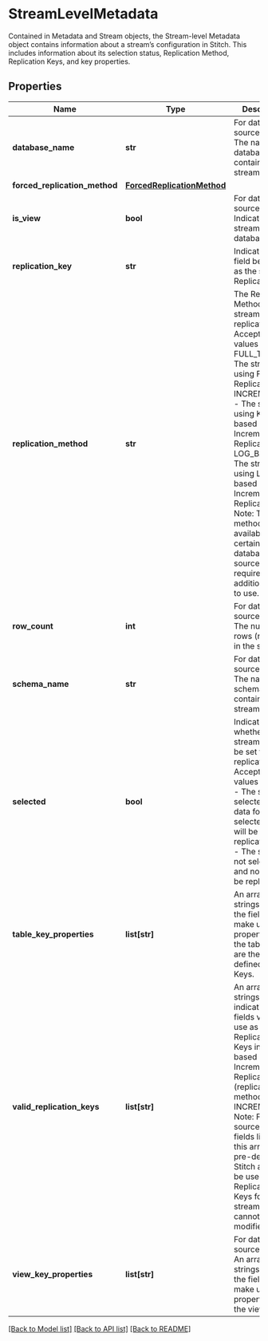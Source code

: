 # StreamLevelMetadata

Contained in Metadata and Stream objects, the Stream-level Metadata object contains information about a stream’s configuration in Stitch. This includes information about its selection status, Replication Method, Replication Keys, and key properties.
## Properties
Name | Type | Description | Notes
------------ | ------------- | ------------- | -------------
**database_name** | **str** | For database sources only. The name of the database containing the stream.  | [optional]
**forced_replication_method** | [**ForcedReplicationMethod**](ForcedReplicationMethod.md) |  | [optional]
**is_view** | **bool** | For database sources only. Indicates if the stream is a database view.  | [optional]
**replication_key** | **str** | Indicates the field being used as the stream’s Replication Key.  | [optional]
**replication_method** | **str** | The Replication Method the stream uses to replicate data. Accepted values are: FULL_TABLE - The stream is using Full Table Replication INCREMENTAL - The stream is using Key-based Incremental Replication LOG_BASED - The stream is using Log-based Incremental Replication. Note: This method is only available for certain database sources, and requires additional setup to use.  | [optional]
**row_count** | **int** | For database sources only. The number of rows (records) in the stream.  | [optional]
**schema_name** | **str** | For database sources only. The name of the schema containing the stream.  | [optional]
**selected** | **bool** | Indicates whether a stream should be set to replicate. Accepted values are: true - The stream is selected and data for selected fields will be replicated false - The stream is not selected and no data will be replicated  | [optional]
**table_key_properties** | **list[str]** | An array of strings listing the fields that make up the key properties of the table. These are the table’s defined Primary Keys.  | [optional]
**valid_replication_keys** | **list[str]** | An array of strings indicating the fields valid for use as Replication Keys in Key-based Incremental Replication (replication-method: INCREMENTAL). Note: For SaaS sources, the fields listed in this array are pre-defined by Stitch and will be used as the Replication Keys for the stream. They cannot be modified.  | [optional]
**view_key_properties** | **list[str]** | For database sources only. An array of strings listing the fields that make up the key properties of the view.  | [optional]

[[Back to Model list]](../README.md#documentation-for-models) [[Back to API list]](../README.md#documentation-for-api-endpoints) [[Back to README]](../README.md)


